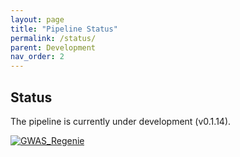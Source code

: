 ```yaml
---
layout: page
title: "Pipeline Status"
permalink: /status/
parent: Development
nav_order: 2
---
```


## Status
The pipeline is currently under development (v0.1.14).

[![GWAS_Regenie](https://github.com/genepi/gwas-regenie/actions/workflows/ci-tests.yml/badge.svg)](https://github.com/genepi/gwas-regenie/actions/workflows/ci-tests.yml)

